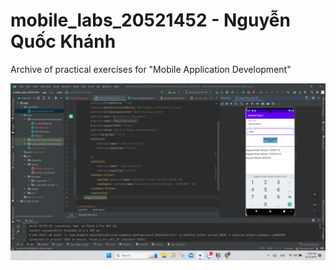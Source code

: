 # mobile_labs_20521452 - Nguyễn Quốc Khánh
Archive of practical exercises for "Mobile Application Development"

![Done Lab 02](https://github.com/nqkhanh2002/mobile_labs_20521452/blob/lab2/LAB02_20521452.jpg)
